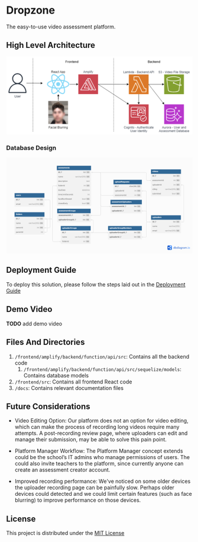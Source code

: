 # Dropzone

The easy-to-use video assessment platform.

## High Level Architecture

![Architecture Diagram](docs/architecture.png)

### Database Design

![Database Design](docs/db_diagram.png)

## Deployment Guide

To deploy this solution, please follow the steps laid out in the [Deployment Guide](docs/DeploymentGuide.md)

## Demo Video

**TODO** add demo video

## Files And Directories

1. `/frontend/amplify/backend/function/api/src`: Contains all the backend code
    1. `/frontend/amplify/backend/function/api/src/sequelize/models`: Contains database models
1. `/frontend/src`: Contains all frontend React code
1. `/docs`: Contains relevant documentation files

## Future Considerations

* Video Editing Option: Our platform does not an option for video editing, which can make the process of recording long videos require many attempts. A post-recording review page, where uploaders can edit and manage their submission, may be able to solve this pain point.

* Platform Manager Workflow: The Platform Manager concept extends could be the school’s IT admins who manage permissions of users. The could also invite teachers to the platform, since currently anyone can create an assessment creator account.

* Improved recording performance: We've noticed on some older devices the uploader recording page can be painfully slow. Perhaps older devices could detected and we could limit certain features (such as face blurring) to improve performance on those devices.

## License

This project is distributed under the [MIT License](LICENSE)